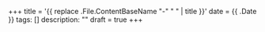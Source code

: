 +++
title = '{{ replace .File.ContentBaseName "-" " " | title }}'
date = {{ .Date }}
tags: []
description: ""
draft = true
+++
